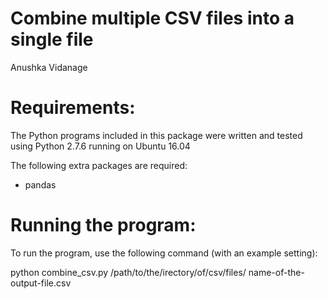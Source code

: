 Combine multiple CSV files into a single file
=============================================

Anushka Vidanage


Requirements:
=============

The Python programs included in this package were written and
tested using Python 2.7.6 running on Ubuntu 16.04

The following extra packages are required:
- pandas

Running the program:
====================

To run the program, use the following command (with an example setting):

  python combine_csv.py /path/to/the/irectory/of/csv/files/ name-of-the-output-file.csv

